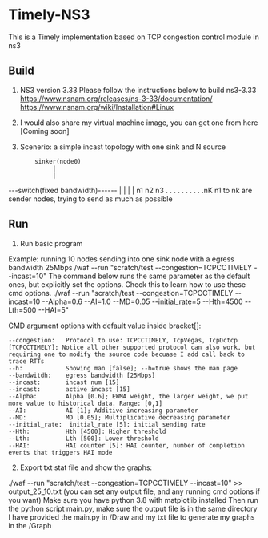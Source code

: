 # Timely-NS3

This is a Timely implementation based on TCP congestion control module in ns3

## Build

1. NS3 version 3.33
Please follow the instructions below to build ns3-3.33
https://www.nsnam.org/releases/ns-3-33/documentation/
https://www.nsnam.org/wiki/Installation#Linux


2. I would also share my virtual machine image, you can get one from here [Coming soon]

3. Scenerio: a simple incast topology with one sink and N source

           sinker(node0)
               	|
               	|
  ---switch(fixed bandwidth)------
  |   |   |                    	|
  n1  n2  n3 . . . . . . . . . .nK
n1 to nk are sender nodes, trying to send as much as possible


## Run

1. Run basic program

Example:
running  10 nodes sending into one sink node with a egress bandwidth 25Mbps
/waf --run "scratch/test --congestion=TCPCCTIMELY --incast=10"
The command below runs the same parameter as the default ones, but explicitly set the options. Check this to learn how to use these cmd options.
./waf --run "scratch/test --congestion=TCPCCTIMELY --incast=10 --Alpha=0.6 --AI=1.0 --MD=0.05 --initial_rate=5 --Hth=4500 --Lth=500 --HAI=5"

CMD argument options with default value inside bracket[]:

	--congestion:	Protocol to use: TCPCCTIMELY, TcpVegas, TcpDctcp [TCPCCTIMELY]; Notice all other supported protocol can also work, but requiring one to modify the source code becuase I add call back to trace RTTs
	--h:         	Showing man [false]; --h=true shows the man page
	--bandwitdh: 	egress bandwidth [25Mbps]
	--incast:    	incast num [15]
	--incast:    	active incast [15]
	--Alpha:     	Alpha [0.6]; EWMA weight, the larger weight, we put more value to historical data. Range: [0,1]
	--AI:        	AI [1]; Additive increasing parameter
	--MD:        	MD [0.05]; Multiplicative decreasing parameter
	--initial_rate:  initial_rate [5]: initial sending rate
	--Hth:       	Hth [4500]: Higher threshold
	--Lth:       	Lth [500]: Lower threshold
	--HAI:       	HAI counter [5]: HAI counter, number of completion events that triggers HAI mode

2. Export txt stat file and show the graphs:

./waf --run "scratch/test --congestion=TCPCCTIMELY --incast=10" >> output_25_10.txt (you can set any output file, and any running cmd options if you want)
Make sure you have python 3.8 with matplotlib installed
Then run the python script main.py, make sure the output file is in the same directory
I have provided the main.py in /Draw and my txt file to generate my graphs in the /Graph

